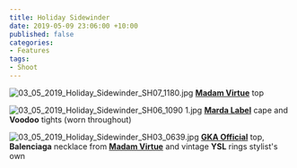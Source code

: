 ```yaml
---
title: Holiday Sidewinder
date: 2019-05-09 23:06:00 +10:00
published: false
categories:
- Features
tags:
- Shoot
---
```


![03_05_2019_Holiday_Sidewinder_SH07_1180.jpg](/uploads/03_05_2019_Holiday_Sidewinder_SH07_1180.jpg)
**[Madam Virtue](https://madamvirtue.com.au/)** top

![03_05_2019_Holiday_Sidewinder_SH06_1090 1.jpg](/uploads/03_05_2019_Holiday_Sidewinder_SH06_1090%201.jpg)
**[Marda Label](https://www.instagram.com/marda_label/)** cape and **Voodoo** tights (worn throughout)

![03_05_2019_Holiday_Sidewinder_SH03_0639.jpg](/uploads/03_05_2019_Holiday_Sidewinder_SH03_0639.jpg)
**[GKA Official](https://www.instagram.com/gka_official/)** top, **Balenciaga** necklace from **[Madam Virtue](https://madamvirtue.com.au/)** and vintage **YSL** rings stylist's own

